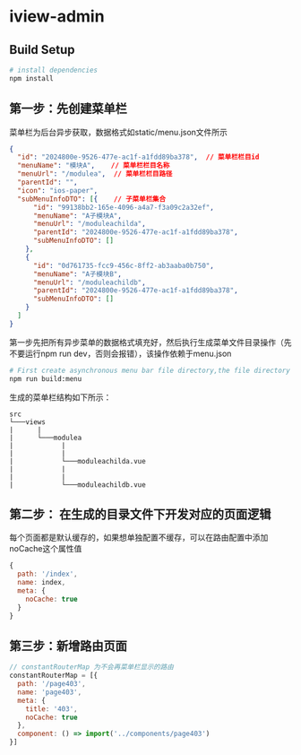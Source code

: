 
# iview-admin

## Build Setup

``` bash
# install dependencies
npm install

```

## 第一步：先创建菜单栏

菜单栏为后台异步获取，数据格式如static/menu.json文件所示

```json
{
  "id": "2024800e-9526-477e-ac1f-a1fdd89ba378",  // 菜单栏栏目id
  "menuName": "模块A",    // 菜单栏栏目名称
  "menuUrl": "/modulea",  // 菜单栏栏目路径
  "parentId": "",
  "icon": "ios-paper",
  "subMenuInfoDTO": [{    // 子菜单栏集合
      "id": "99138bb2-165e-4096-a4a7-f3a09c2a32ef",
      "menuName": "A子模块A",
      "menuUrl": "/moduleachilda",
      "parentId": "2024800e-9526-477e-ac1f-a1fdd89ba378",
      "subMenuInfoDTO": []
    },
    {
      "id": "0d761735-fcc9-456c-8ff2-ab3aaba0b750",
      "menuName": "A子模块B",
      "menuUrl": "/moduleachildb",
      "parentId": "2024800e-9526-477e-ac1f-a1fdd89ba378",
      "subMenuInfoDTO": []
    }
  ]
}
```
第一步先把所有异步菜单的数据格式填充好，然后执行生成菜单文件目录操作（先不要运行npm run dev，否则会报错），该操作依赖于menu.json

```bash
# First create asynchronous menu bar file directory,the file directory depends on /static/menu.json
npm run build:menu

```
生成的菜单栏结构如下所示：

```
src
└───views
|      |
|      └───modulea
|            |
|            |
|            └───moduleachilda.vue
|            |
|            |
|            └───moduleachildb.vue
```

## 第二步： 在生成的目录文件下开发对应的页面逻辑

每个页面都是默认缓存的，如果想单独配置不缓存，可以在路由配置中添加noCache这个属性值
 
```javascript
{
  path: '/index',
  name: index,
  meta: {
    noCache: true
  }
}
```
## 第三步：新增路由页面

```javascript
// constantRouterMap 为不会再菜单栏显示的路由
constantRouterMap = [{
  path: '/page403',
  name: 'page403',
  meta: {
    title: '403',
    noCache: true
  },
  component: () => import('../components/page403')
}]
```
